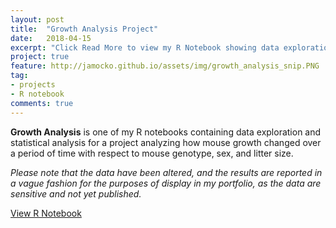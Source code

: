 ```yaml
---
layout: post
title:  "Growth Analysis Project"
date:   2018-04-15
excerpt: "Click Read More to view my R Notebook showing data exploration and analysis"
project: true
feature: http://jamocko.github.io/assets/img/growth_analysis_snip.PNG
tag:
- projects
- R notebook
comments: true
---
```


<b>Growth Analysis</b> is one of my R notebooks containing data exploration and statistical analysis for a project analyzing how mouse growth changed over a period of time with respect to mouse genotype, sex, and litter size.  

*Please note that the data have been altered, and the results are reported in a vague fashion for the purposes of display in my portfolio, as the data are sensitive and not yet published.*

<div markdown="0"><a href="http://juliemocko.com/notebooks/growth-analysis/" class="btn btn-info">View R Notebook</a></div> 


 
